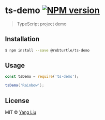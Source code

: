 # ts-demo [![NPM version][npm-image]][npm-url]

> TypeScript project demo

## Installation

```sh
$ npm install --save @robturtle/ts-demo
```

## Usage

```js
const tsDemo = require('ts-demo');

tsDemo('Rainbow');
```

## License

MIT © [Yang Liu]()

[npm-image]: https://badge.fury.io/js/ts-demo.svg
[npm-url]: https://npmjs.org/package/ts-demo
